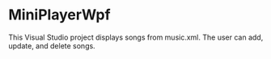 # MiniPlayerWpf

This Visual Studio project displays songs from music.xml.  The user can add, update, and delete songs.
